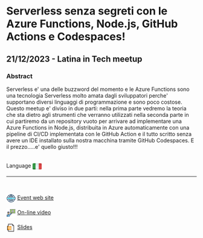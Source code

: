 # Serverless senza segreti con le Azure Functions, Node.js, GitHub Actions e Codespaces!
##  21/12/2023 - Latina in Tech meetup
### Abstract 
Serverless e' una delle buzzword del momento e le Azure Functions sono una tecnologia Serverless molto amata dagli sviluppatori perche' supportano diversi linguaggi di programmazione e sono poco costose. Questo meetup e' diviso in due parti: nella prima parte vedremo la teoria che sta dietro agli strumenti che verranno utilizzati nella seconda parte in cui partiremo da un repository vuoto per arrivare ad implementare una Azure Functions in Node.js, distribuita in Azure automaticamente con una pipeline di CI/CD implementata con le GitHub Action e il tutto scritto senza avere un IDE installato sulla nostra macchina tramite GitHub Codespaces. E il prezzo.....e' quello giusto!!!

<br/>
Language <img width="25" src="https://raw.githubusercontent.com/massimobonanni/massimobonanni/master/images/flagitaly.svg" style="vertical-align:middle">

<br/>

---

<br/>
<p>
<img width="25" src="https://raw.githubusercontent.com/massimobonanni/massimobonanni/master/images/eventwebsite.svg" style="vertical-align:middle"> 
<a href="https://www.latinaintech.org/events/20231221">Event web site</a>
</p>

<p>
<img width="25" src="https://raw.githubusercontent.com/massimobonanni/massimobonanni/master/images/video.svg" style="vertical-align:middle"> 
<a href="https://www.youtube.com/watch?v=GNd-L3qPdPE" target="_blank">On-line video</a>
</p> 

<p>
<img width="25" src="https://raw.githubusercontent.com/massimobonanni/massimobonanni/master/images/slides.svg" style="vertical-align:middle"> 
<a href="https://raw.githubusercontent.com/massimobonanni/massimobonanni/master/slides/LITMeetup2023.pdf">Slides</a>
</p>
